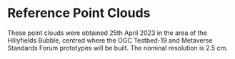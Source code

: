 # Reference Point Clouds

These point clouds were obtained 25th April 2023 in the area of the Hillyfields Bubble, centred where the OGC Testbed-19 and Metaverse Standards Forum prototypes will be built. The nominal resolution is 2.5 cm.
